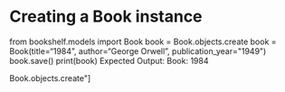 # Creating a Book instance
from bookshelf.models import Book
book = Book.objects.create
book = Book(title=“1984”, author=“George Orwell”, publication_year="1949")
book.save()
print(book)
Expected Output: Book: 1984

Book.objects.create"]